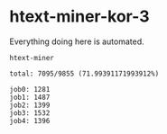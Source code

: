 # htext-miner-kor-3

Everything doing here is automated.

```
htext-miner

total: 7095/9855 (71.99391171993912%)

job0: 1281
job1: 1487
job2: 1399
job3: 1532
job4: 1396
```